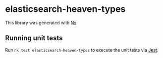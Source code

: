 # elasticsearch-heaven-types

This library was generated with [Nx](https://nx.dev).

## Running unit tests

Run `nx test elasticsearch-heaven-types` to execute the unit tests via [Jest](https://jestjs.io).
